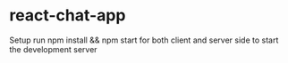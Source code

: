 # react-chat-app
Setup
run npm install && npm start for both client and server side to start the development server
